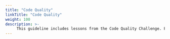 ```yaml
---
title: "Code Quality"
linkTitle: "Code Quality"
weight: 100
description: >-
     This guideline includes lessons from the Code Quality Challenge. Feel free to update or add any additional learnings.
---
```

